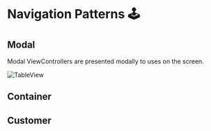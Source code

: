 # Navigation Patterns 🕹

## Modal

Modal ViewControllers are presented modally to uses on the screen. 

![TableView](https://github.com/jrasmusson/ios-starter-kit/blob/master/basics/UIScrollView/images/demo.gif)

## Container

## Customer